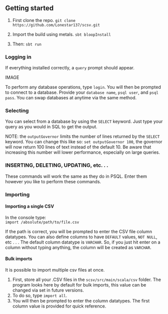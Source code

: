 

## Getting started

1. First clone the repo. `git clone https://github.com/Lonestar137/scsv.git`

2. Import the build using metals. `sbt bloopInstall`

3. Then: `sbt run`

### Logging in

If everything installed correctly, a `query` prompt should appear.

IMAGE

To perform any database operations, type `login`.  You will then be prompted to connect to a database. Provide your `database name`, `psql user`, and `psql pass`. 
You can swap databases at anytime via the same method.

### Selecting

You can select from a database by using the `SELECT` keyword.  Just type your query as you would in SQL to get the output.

NOTE: the `outputGovernor` limits the number of lines returned by the `SELECT` keyword.  You can change this like so: `set outputGovernor 100`, the governor will now return 100 lines of text instead of the default 10. 
Be aware that increasing this number will lower performance, especially on large queries.

### INSERTING, DELETING, UPDATING, etc. . .

These commands will work the same as they do in PSQL. Enter them however you like to perform these commands.

### Importing

#### Importing a single CSV

In the console type:  
`import /absolute/path/to/file.csv`

If the path is correct, you will be prompted to enter the CSV file column datatypes.  You can also define columns to have `DEFAULT` values, `NOT NULL`, etc . . .  The default column datatype is `VARCHAR`.  So, if you just hit enter on a column without typing 
anything, the column will be created as `VARCHAR`.

#### Bulk imports

It is possible to import multiple csv files at once.
1. First, store all your .CSV files in the `scsv/src/main/scala/csv` folder.  The program looks here by default for bulk imports, this value can be changed via set in future versions.  
2. To do so, type `import all`.   
3. You will then be prompted to enter the column datatypes.  The first column value is provided for quick reference.





